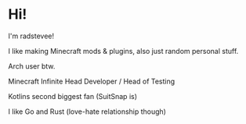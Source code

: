 # Hi!

I'm radstevee!

I like making Minecraft mods & plugins, also just random personal stuff.

Arch user btw.

Minecraft Infinite Head Developer / Head of Testing

Kotlins second biggest fan (SuitSnap is)

I like Go and Rust (love-hate relationship though)
